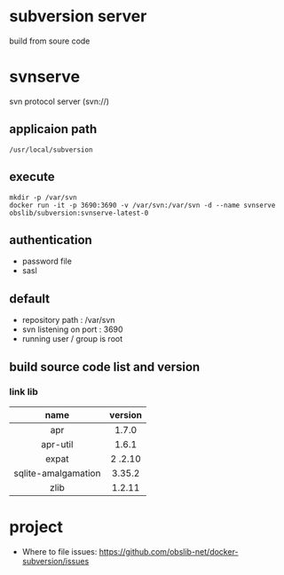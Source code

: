 # subversion server
build from soure code

# svnserve
svn protocol server (svn://) 

## applicaion path
    /usr/local/subversion 
## execute
    mkdir -p /var/svn
    docker run -it -p 3690:3690 -v /var/svn:/var/svn -d --name svnserve obslib/subversion:svnserve-latest-0

## authentication
* password file
* sasl

## default
* repository path : /var/svn
* svn listening on port : 3690
* running user / group is root

## build source code list and version
### link lib
| **name** | **version** |
|:---:|:---:|
| apr | 1.7.0 |
| apr-util | 1.6.1 |
| expat |2 .2.10 |
| sqlite-amalgamation | 3.35.2 |
| zlib | 1.2.11 |

# project
* Where to file issues: https://github.com/obslib-net/docker-subversion/issues


